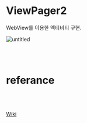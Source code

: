 # ViewPager2

WebView를 이용한 엑티비티 구현.


![untitled](https://user-images.githubusercontent.com/73435598/206870160-5a54221d-01dc-48aa-a53a-e64e4773eac6.gif)


<br>
<br>


# referance

<br>
<br>

[Wiki](https://github.com/jojun01835/2022-portportfolio/wiki/referance)
